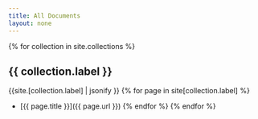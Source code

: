 ```yaml
---
title: All Documents
layout: none
---
```


{% for collection in site.collections %}
## {{ collection.label }}
{{site.[collection.label] | jsonify }}
  {% for page in site[collection.label] %}
  - [{{ page.title }}]({{ page.url }})
  {% endfor %}
{% endfor %}
